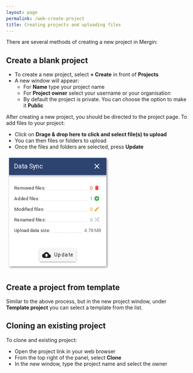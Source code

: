 ```yaml
---
layout: page
permalink: /web-create-project
title: Creating projects and uploading files
---
```


There are several methods of creating a new project in Mergin:

## Create a blank project

- To create a new project, select **+ Create** in front of **Projects**
- A new window will appear:
  - For **Name** type your project name
  - For **Project owner** select your username or your organisation
  - By default the project is private. You can choose the option to make it **Public**

After creating a new project, you should be directed to the project page. To add files to your project:

- Click on **Drage & drop here to click and select file(s) to upload**
- You can then files or folders to upload
- Once the files and folders are selected, press **Update**

![Upload files](../images/web/web-project-upload.png)

## Create a project from template

Similar to the above process, but in the new project window, under **Template project** you can select a template from the list.

## Cloning an existing project

To clone and existing project:

- Open the project link in your web browser
- From the top right of the panel, select **Clone**
- In the new window, type the project name and select the owner
